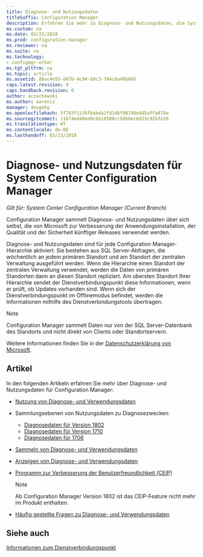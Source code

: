 ```yaml
---
title: Diagnose- und Nutzungsdaten
titleSuffix: Configuration Manager
description: Erfahren Sie mehr zu Diagnose- und Nutzungsdaten, die System Center Configuration Manager über sich selbst sammelt.
ms.custom: na
ms.date: 03/22/2018
ms.prod: configuration-manager
ms.reviewer: na
ms.suite: na
ms.technology:
- configmgr-other
ms.tgt_pltfrm: na
ms.topic: article
ms.assetid: 88ac4e55-d47b-4c94-b9c3-704c6a48b845
caps.latest.revision: 9
caps.handback.revision: 0
author: aczechowski
ms.author: aaroncz
manager: dougeby
ms.openlocfilehash: 5f783f11f6fbabda2fd1d6f98748e945affa878e
ms.sourcegitcommit: 11bf4ed40ed0cbb10500cc58bbecbd23c92bfe20
ms.translationtype: HT
ms.contentlocale: de-DE
ms.lasthandoff: 03/23/2018
---
```

# <a name="diagnostics-and-usage-data-for-system-center-configuration-manager"></a>Diagnose- und Nutzungsdaten für System Center Configuration Manager

*Gilt für: System Center Configuration Manager (Current Branch)*

Configuration Manager sammelt Diagnose- und Nutzungsdaten über sich selbst, die von Microsoft zur Verbesserung der Anwendungsinstallation, der Qualität und der Sicherheit künftiger Releases verwendet werden.  

 Diagnose- und Nutzungsdaten sind für jede Configuration Manager-Hierarchie aktiviert. Sie bestehen aus SQL Server-Abfragen, die wöchentlich an jedem primären Standort und am Standort der zentralen Verwaltung ausgeführt werden. Wenn die Hierarchie einen Standort der zentralen Verwaltung verwendet, werden die Daten von primären Standorten dann an diesen Standort repliziert. Am obersten Standort Ihrer Hierarchie sendet der Dienstverbindungspunkt diese Informationen, wenn er prüft, ob Updates vorhanden sind. Wenn sich der Dienstverbindungspunkt im Offlinemodus befindet, werden die Informationen mithilfe des Dienstverbindungstools übertragen.  

> [!NOTE]  
>  Configuration Manager sammelt Daten nur von der SQL Server-Datenbank des Standorts und nicht direkt von Clients oder Standortservern.  

 Weitere Informationen finden Sie in der [Datenschutzerklärung von Microsoft](https://go.microsoft.com/fwlink/?LinkID=626527).  

## <a name="articles"></a>Artikel
 In den folgenden Artikeln erfahren Sie mehr über Diagnose- und Nutzungsdaten für Configuration Manager:  

-   [Nutzung von Diagnose- und Verwendungsdaten](../../../core/plan-design/diagnostics/how-diagnostics-and-usage-data-is-used.md)  

-   Sammlungsebenen von Nutzungsdaten zu Diagnosezwecken:
    - [Diagnosedaten für Version 1802](/sccm/core/plan-design/diagnostics/levels-of-diagnostic-usage-data-collection-1802)  
    - [Diagnosedaten für Version 1710](/sccm/core/plan-design/diagnostics/levels-of-diagnostic-usage-data-collection-1710)  
    - [Diagnosedaten für 1706](/sccm/core/plan-design/diagnostics/levels-of-diagnostic-usage-data-collection-1706)    

<!--
    - [Diagnostic data for 1702](/sccm/core/plan-design/diagnostics/levels-of-diagnostic-usage-data-collection-1702)      
    - [Diagnostic data for 1610](/sccm/core/plan-design/diagnostics/levels-of-diagnostic-usage-data-collection-1610)  
    - [Diagnostic data for  1606](/sccm/core/plan-design/diagnostics/levels-of-diagnostic-usage-data-collection-1606)    
    - [Diagnostic data for 1602](/sccm/core/plan-design/diagnostics/levels-of-diagnostic-usage-data-collection-1602)
    - [Diagnostic data for  1511](/sccm/core/plan-design/diagnostics/levels-of-diagnostic-usage-data-collection-1511)
-->

-   [Sammeln von Diagnose- und Verwendungsdaten](../../../core/plan-design/diagnostics/how-diagnostics-and-usage-data-is-collected.md)  

-   [Anzeigen von Diagnose- und Verwendungsdaten](../../../core/plan-design/diagnostics/view-diagnostics-and-usage-data.md)  

-   [Programm zur Verbesserung der Benutzerfreundlichkeit (CEIP)](../../../core/plan-design/diagnostics/customer-experience-improvement-program-ceip.md)  

     > [!Note]  
     > Ab Configuration Manager Version 1802 ist das CEIP-Feature nicht mehr im Produkt enthalten.


-   [Häufig gestellte Fragen zu Diagnose- und Verwendungsdaten](../../../core/understand/frequently-asked-questions-about-diagnostics-and-usage-data.md)  

## <a name="see-also"></a>Siehe auch  
 [Informationen zum Dienstverbindungspunkt](../../../core/servers/deploy/configure/about-the-service-connection-point.md)
